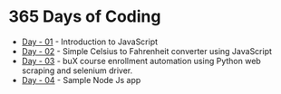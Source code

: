 # 365 Days of Coding











- [Day - 01](Day_01/JavaScript) - Introduction to JavaScript
- [Day - 02](Day_02) - Simple Celsius to Fahrenheit converter using JavaScript
- [Day - 03](Day_03) - buX course enrollment automation using Python web scraping and selenium driver.
- [Day - 04](Day_04) - Sample Node Js app

